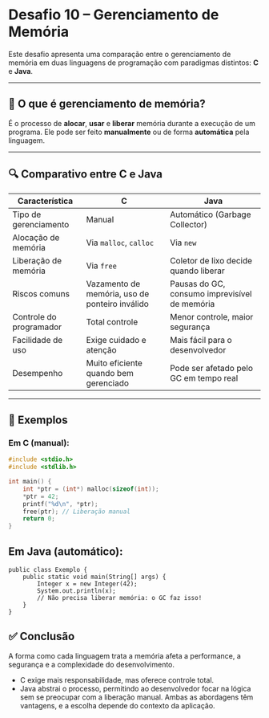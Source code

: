 # Desafio 10 – Gerenciamento de Memória

Este desafio apresenta uma comparação entre o gerenciamento de memória em duas linguagens de programação com paradigmas distintos: **C** e **Java**.

---

## 🧠 O que é gerenciamento de memória?

É o processo de **alocar**, **usar** e **liberar** memória durante a execução de um programa. Ele pode ser feito **manualmente** ou de forma **automática** pela linguagem.

---

## 🔍 Comparativo entre C e Java

| Característica                     | C                                          | Java                                      |
|-----------------------------------|--------------------------------------------|-------------------------------------------|
| Tipo de gerenciamento             | Manual                                     | Automático (Garbage Collector)            |
| Alocação de memória               | Via `malloc`, `calloc`                     | Via `new`                                  |
| Liberação de memória              | Via `free`                                 | Coletor de lixo decide quando liberar      |
| Riscos comuns                     | Vazamento de memória, uso de ponteiro inválido | Pausas do GC, consumo imprevisível de memória |
| Controle do programador           | Total controle                             | Menor controle, maior segurança            |
| Facilidade de uso                 | Exige cuidado e atenção                    | Mais fácil para o desenvolvedor            |
| Desempenho                        | Muito eficiente quando bem gerenciado      | Pode ser afetado pelo GC em tempo real     |

---

## 🧪 Exemplos

### Em C (manual):

```c
#include <stdio.h>
#include <stdlib.h>

int main() {
    int *ptr = (int*) malloc(sizeof(int));
    *ptr = 42;
    printf("%d\n", *ptr);
    free(ptr); // Liberação manual
    return 0;
}
```
## Em Java (automático):
```
public class Exemplo {
    public static void main(String[] args) {
        Integer x = new Integer(42);
        System.out.println(x);
        // Não precisa liberar memória: o GC faz isso!
    }
}
```
## ✅ Conclusão
A forma como cada linguagem trata a memória afeta a performance, a segurança e a complexidade do desenvolvimento.
- C exige mais responsabilidade, mas oferece controle total.
- Java abstrai o processo, permitindo ao desenvolvedor focar na lógica sem se preocupar com a liberação manual.
Ambas as abordagens têm vantagens, e a escolha depende do contexto da aplicação.
